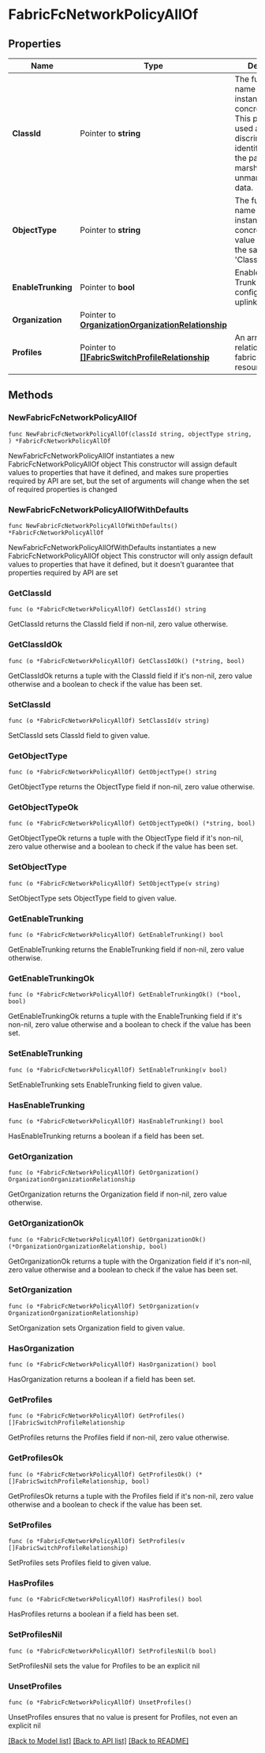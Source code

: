 # FabricFcNetworkPolicyAllOf

## Properties

Name | Type | Description | Notes
------------ | ------------- | ------------- | -------------
**ClassId** | Pointer to **string** | The fully-qualified name of the instantiated, concrete type. This property is used as a discriminator to identify the type of the payload when marshaling and unmarshaling data. | [default to "fabric.FcNetworkPolicy"]
**ObjectType** | Pointer to **string** | The fully-qualified name of the instantiated, concrete type. The value should be the same as the &#39;ClassId&#39; property. | [default to "fabric.FcNetworkPolicy"]
**EnableTrunking** | Pointer to **bool** | Enable or Disable Trunking on all of configured FC uplink ports. | [optional] 
**Organization** | Pointer to [**OrganizationOrganizationRelationship**](OrganizationOrganizationRelationship.md) |  | [optional] 
**Profiles** | Pointer to [**[]FabricSwitchProfileRelationship**](FabricSwitchProfileRelationship.md) | An array of relationships to fabricSwitchProfile resources. | [optional] 

## Methods

### NewFabricFcNetworkPolicyAllOf

`func NewFabricFcNetworkPolicyAllOf(classId string, objectType string, ) *FabricFcNetworkPolicyAllOf`

NewFabricFcNetworkPolicyAllOf instantiates a new FabricFcNetworkPolicyAllOf object
This constructor will assign default values to properties that have it defined,
and makes sure properties required by API are set, but the set of arguments
will change when the set of required properties is changed

### NewFabricFcNetworkPolicyAllOfWithDefaults

`func NewFabricFcNetworkPolicyAllOfWithDefaults() *FabricFcNetworkPolicyAllOf`

NewFabricFcNetworkPolicyAllOfWithDefaults instantiates a new FabricFcNetworkPolicyAllOf object
This constructor will only assign default values to properties that have it defined,
but it doesn't guarantee that properties required by API are set

### GetClassId

`func (o *FabricFcNetworkPolicyAllOf) GetClassId() string`

GetClassId returns the ClassId field if non-nil, zero value otherwise.

### GetClassIdOk

`func (o *FabricFcNetworkPolicyAllOf) GetClassIdOk() (*string, bool)`

GetClassIdOk returns a tuple with the ClassId field if it's non-nil, zero value otherwise
and a boolean to check if the value has been set.

### SetClassId

`func (o *FabricFcNetworkPolicyAllOf) SetClassId(v string)`

SetClassId sets ClassId field to given value.


### GetObjectType

`func (o *FabricFcNetworkPolicyAllOf) GetObjectType() string`

GetObjectType returns the ObjectType field if non-nil, zero value otherwise.

### GetObjectTypeOk

`func (o *FabricFcNetworkPolicyAllOf) GetObjectTypeOk() (*string, bool)`

GetObjectTypeOk returns a tuple with the ObjectType field if it's non-nil, zero value otherwise
and a boolean to check if the value has been set.

### SetObjectType

`func (o *FabricFcNetworkPolicyAllOf) SetObjectType(v string)`

SetObjectType sets ObjectType field to given value.


### GetEnableTrunking

`func (o *FabricFcNetworkPolicyAllOf) GetEnableTrunking() bool`

GetEnableTrunking returns the EnableTrunking field if non-nil, zero value otherwise.

### GetEnableTrunkingOk

`func (o *FabricFcNetworkPolicyAllOf) GetEnableTrunkingOk() (*bool, bool)`

GetEnableTrunkingOk returns a tuple with the EnableTrunking field if it's non-nil, zero value otherwise
and a boolean to check if the value has been set.

### SetEnableTrunking

`func (o *FabricFcNetworkPolicyAllOf) SetEnableTrunking(v bool)`

SetEnableTrunking sets EnableTrunking field to given value.

### HasEnableTrunking

`func (o *FabricFcNetworkPolicyAllOf) HasEnableTrunking() bool`

HasEnableTrunking returns a boolean if a field has been set.

### GetOrganization

`func (o *FabricFcNetworkPolicyAllOf) GetOrganization() OrganizationOrganizationRelationship`

GetOrganization returns the Organization field if non-nil, zero value otherwise.

### GetOrganizationOk

`func (o *FabricFcNetworkPolicyAllOf) GetOrganizationOk() (*OrganizationOrganizationRelationship, bool)`

GetOrganizationOk returns a tuple with the Organization field if it's non-nil, zero value otherwise
and a boolean to check if the value has been set.

### SetOrganization

`func (o *FabricFcNetworkPolicyAllOf) SetOrganization(v OrganizationOrganizationRelationship)`

SetOrganization sets Organization field to given value.

### HasOrganization

`func (o *FabricFcNetworkPolicyAllOf) HasOrganization() bool`

HasOrganization returns a boolean if a field has been set.

### GetProfiles

`func (o *FabricFcNetworkPolicyAllOf) GetProfiles() []FabricSwitchProfileRelationship`

GetProfiles returns the Profiles field if non-nil, zero value otherwise.

### GetProfilesOk

`func (o *FabricFcNetworkPolicyAllOf) GetProfilesOk() (*[]FabricSwitchProfileRelationship, bool)`

GetProfilesOk returns a tuple with the Profiles field if it's non-nil, zero value otherwise
and a boolean to check if the value has been set.

### SetProfiles

`func (o *FabricFcNetworkPolicyAllOf) SetProfiles(v []FabricSwitchProfileRelationship)`

SetProfiles sets Profiles field to given value.

### HasProfiles

`func (o *FabricFcNetworkPolicyAllOf) HasProfiles() bool`

HasProfiles returns a boolean if a field has been set.

### SetProfilesNil

`func (o *FabricFcNetworkPolicyAllOf) SetProfilesNil(b bool)`

 SetProfilesNil sets the value for Profiles to be an explicit nil

### UnsetProfiles
`func (o *FabricFcNetworkPolicyAllOf) UnsetProfiles()`

UnsetProfiles ensures that no value is present for Profiles, not even an explicit nil

[[Back to Model list]](../README.md#documentation-for-models) [[Back to API list]](../README.md#documentation-for-api-endpoints) [[Back to README]](../README.md)


